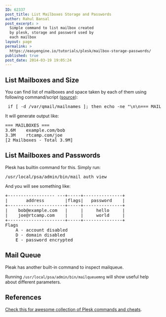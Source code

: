 ```yaml
---
ID: 62337
post_title: List Mailboxes Storage and Passwords
author: Rahul Bansal
post_excerpt: >
  Simple command to list mailbox created
  by plesk, storage and password used by
  each mailbox
layout: page
permalink: >
  https://easyengine.io/tutorials/plesk/mailbox-storage-passwords/
published: true
post_date: 2014-03-19 19:05:24
---
```

<h2>List Mailboxes and Size</h2>
You can find list of mailboxes and space taken by each of them using following command/script (<a href="http://bestinlinux.com/script-to-list-all-mailboxes-and-disk-usage-in-plesk/">source</a>):
<pre class="bash"> if [ -d /var/qmail/mailnames ]; then echo -ne "\n\n=== MAILBOXES ===\n"; cd /var/qmail/mailnames &amp;&amp; TMB=$(du -ks */* 2&gt;/dev/null | sort -nr | cut -f2); if [ -n "$TMB" ]; then echo "$TMB" | xargs du -sh; fi; echo "[`find . -mindepth 2 -maxdepth 2 -type d | wc -l` Mailboxes - Total `du -hs | cut -f1`]"; fi;</pre>
It will generate output like:
<pre>=== MAILBOXES ===
3.6M	example.com/bob
3.3M	rtcamp.com/joe
[2 Mailboxes - Total 3.9M]</pre>
<h2>List Mailboxes and Passwords</h2>
Plesk has builtin command for this. Simply run:
<pre class="bash">/usr/local/psa/admin/bin/mail_auth_view</pre>
And you will see something like:
<pre>+------------------ ---+-----+---------------+
|       address        |flags|   password    |
+----------------------+-----+---------------+
|    bob@example.com   |     |     hello     |
|    joe@rtcamp.com    |     |     world     |
+----------------------+-----+---------------+
Flags
	A - account disabled
	D - domain disabled
	E - password encrypted</pre>
<h2>Mail Queue</h2>
Pleak has another built-in command to inspect mailqueue.

Running <code>/usr/local/psa/admin/bin/mailqueuemng</code><code></code> will show useful help about different parameters.
<h2>References</h2>
<a href="http://wiki.dragnux.org/index.php?title=Plesk_for_Linux">Check this for awesome collection of Plesk commands and cheats</a>.

&nbsp;